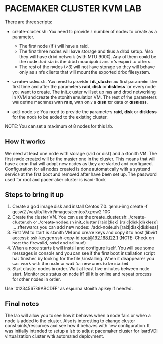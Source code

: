 # PACEMAKER CLUSTER KVM LAB

There are three scripts:
- create-cluster.sh: You need to provide a number of nodes to create as
    a parameter.
    - The first node (if1) will have a raid.
    - The first three nodes will have storage and thus a drbd setup. Also they
        will have drbd network (with MTU 9000). Any of them could be the node
        that starts the drbd mountpoint and nfs export to others.
    - The rest of the nodes (>3) will not have storage so they will behave
        only as a nfs clients that will mount the exported drbd filesystem.

- create-nodes.sh: You need to provide **init_cluster** as first parameter
    the first time and after the parameters **raid**, **disk** or **diskless**
    for every node you want to create.
    The init_cluster will set up nas and drbd networking in KVM and create
    the stonith emulation VM.
    The rest of the parameters will define machines with **raid**, with
    only a **disk** for data or **diskless**.
    
- add-node.sh: You need to provide the parameters **raid**, **disk** or **diskless**
    for the node to be added to the existing cluster.
    
NOTE: You can set a maximum of 8 nodes for this lab.

## How it works
We need at least one node with storage (raid or disk) and a stonith VM.
The first node created will be the master one in the cluster. This means
that will have a cron that will adopt new nodes as they are started and
configured.
Configuration for all nodes created is done automatically with a systemd
service at the first boot and removed after have been set up.
The password used for root and pacemaker cluster is isard-flock

## Steps to bring it up

1. Create a gold image disk and install Centos 7.0:
    qemu-img create -f qcow2 /var/lib/libvirt/images/centos7.qcow2 10G
2. Create the cluster VM. You can use the create_cluster.sh:
    ./create-cluster.sh <number of nodes>
    or
    ./create-nodes.sh init_cluster [raid|disk] [raid|disk|diskless] ...
    afterwards you can add new nodes:
    ./add-node.sh [raid|disk|diskless]
3. First VM to start is stonith VM and create keys and copy it to host 
    (libvirt access):
    ssh-keygen
    ssh-copy-id root@192.168.122.1
    (NOTE: Check on host the firewalld, sshd and selinux!)
4. When a node starts it will install and configure itself. You will see
    some messages in console and you can see if the first boot installation
    script has finished by looking for the file /.installing. When it
    disappeares you can work with the node or wait for new ones to be
    started
5. Start cluster nodes in order. Wait at least five minutes between node
    start. Monitor pcs status on node if1 till it is online and repeat
    process for other nodes in order.
    
Use '0123456789ABCDEF' as espurna stonith apikey if needed.


## Final notes

The lab will allow you to see how it behaves when a node fails or when a
node is added to the cluster.
Also is interesting to change cluster constraints/resources and see how
it behaves with new configuration.
It was initially intended to setup a lab to adjust pacemaker cluster for
IsardVDI virtualization cluster with automated deployment.
